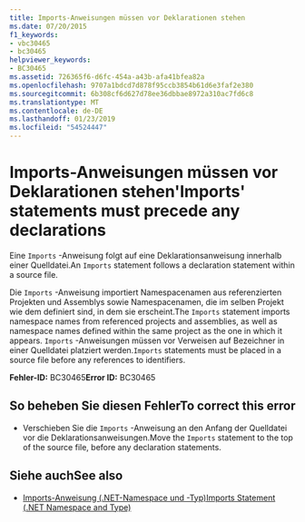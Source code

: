 ```yaml
---
title: Imports-Anweisungen müssen vor Deklarationen stehen
ms.date: 07/20/2015
f1_keywords:
- vbc30465
- bc30465
helpviewer_keywords:
- BC30465
ms.assetid: 726365f6-d6fc-454a-a43b-afa41bfea82a
ms.openlocfilehash: 9707a1bdcd7d878f95ccb3854b61d6e3faf2e380
ms.sourcegitcommit: 6b308cf6d627d78ee36dbbae8972a310ac7fd6c8
ms.translationtype: MT
ms.contentlocale: de-DE
ms.lasthandoff: 01/23/2019
ms.locfileid: "54524447"
---
```

# <a name="imports-statements-must-precede-any-declarations"></a><span data-ttu-id="5148f-102">Imports-Anweisungen müssen vor Deklarationen stehen</span><span class="sxs-lookup"><span data-stu-id="5148f-102">'Imports' statements must precede any declarations</span></span>
<span data-ttu-id="5148f-103">Eine `Imports` -Anweisung folgt auf eine Deklarationsanweisung innerhalb einer Quelldatei.</span><span class="sxs-lookup"><span data-stu-id="5148f-103">An `Imports` statement follows a declaration statement within a source file.</span></span>  
  
 <span data-ttu-id="5148f-104">Die `Imports` -Anweisung importiert Namespacenamen aus referenzierten Projekten und Assemblys sowie Namespacenamen, die im selben Projekt wie dem definiert sind, in dem sie erscheint.</span><span class="sxs-lookup"><span data-stu-id="5148f-104">The `Imports` statement imports namespace names from referenced projects and assemblies, as well as namespace names defined within the same project as the one in which it appears.</span></span> <span data-ttu-id="5148f-105">`Imports` -Anweisungen müssen vor Verweisen auf Bezeichner in einer Quelldatei platziert werden.</span><span class="sxs-lookup"><span data-stu-id="5148f-105">`Imports` statements must be placed in a source file before any references to identifiers.</span></span>  
  
 <span data-ttu-id="5148f-106">**Fehler-ID:** BC30465</span><span class="sxs-lookup"><span data-stu-id="5148f-106">**Error ID:** BC30465</span></span>  
  
## <a name="to-correct-this-error"></a><span data-ttu-id="5148f-107">So beheben Sie diesen Fehler</span><span class="sxs-lookup"><span data-stu-id="5148f-107">To correct this error</span></span>  
  
-   <span data-ttu-id="5148f-108">Verschieben Sie die `Imports` -Anweisung an den Anfang der Quelldatei vor die Deklarationsanweisungen.</span><span class="sxs-lookup"><span data-stu-id="5148f-108">Move the `Imports` statement to the top of the source file, before any declaration statements.</span></span>  
  
## <a name="see-also"></a><span data-ttu-id="5148f-109">Siehe auch</span><span class="sxs-lookup"><span data-stu-id="5148f-109">See also</span></span>
- [<span data-ttu-id="5148f-110">Imports-Anweisung (.NET-Namespace und -Typ)</span><span class="sxs-lookup"><span data-stu-id="5148f-110">Imports Statement (.NET Namespace and Type)</span></span>](../../visual-basic/language-reference/statements/imports-statement-net-namespace-and-type.md)
